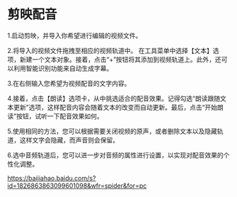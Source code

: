 # 剪映配音

1.启动剪映，并导入你希望进行编辑的视频文件。

2.将导入的视频文件拖拽至相应的视频轨道中。
在工具菜单中选择【文本】选项，新建一个文本对象。接着，点击“+”按钮将其添加到视频轨道上。此外，还可以利用智能识别功能来自动生成字幕。

3.在右侧输入您希望为视频配音的文字内容。

4.接着，点击【朗读】选项卡，从中挑选适合的配音效果。记得勾选“朗读跟随文本更新”选项，这样配音内容会随着文本的改变而自动更新。最后，点击“开始朗读”按钮，试听一下配音效果如何。

5.使用相同的方法，您可以根据需要关闭视频的原声，或者删除文本以及隐藏轨道，这样文字会隐藏，而声音则会保留。

6.选中音频轨道后，您可以进一步对音频的属性进行设置，以实现对配音效果的个性化调整。

https://baijiahao.baidu.com/s?id=1826863863099601098&wfr=spider&for=pc